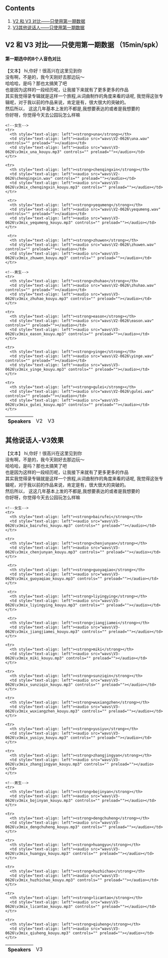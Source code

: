 
<html lang="en-US">
  <head>
    <meta charset="UTF-8">
    <meta name="viewport" content="width=device-width, initial-scale=1">
    <meta name="theme-color" content="#157878">
    <link rel="stylesheet" href="/assets/css/style.css?v=e27bf585b9c641a881074e09853cb11204774c97">
  </head>
  <body>


<h2>Contents</h2>
<ol>
  <li><a href="#samples-seen">V2 和 V3 对比——只使用第一期数据</a></li>
  <li><a href="#samples-seen">V3其他说话人——只使用第一期数据</a></li>

</ol>

<h2>V2 和 V3 对比——只使用第一期数据 （15min/spk）<a name="samples-seen"></a></h2>
<h4>第一期选中的8个人音色对比</h4>

【文本】
hi,你好！很高兴在这里见到你 <br />
没有啊，不是的，我今天刚好去那边玩～<br />
哈哈哈，是吗？那也太搞笑了吧<br />
也是因为这样的一段经历呢，让我接下来就有了更多更多的作品<br />
其实我觉得录专辑就是这样一个旅程,从词曲制作的角度来看的话呢, 我觉得这张专辑呢，对于我以前的作品来说，肯定是有，很大很大的突破的。<br />
然后所以， 这这几年基本上发的不都是,我想要表达的或者是我想要的<br />
你好呀，你觉得今天去公园玩怎么样嘛<br />
<table>
    <thead>
    <tr>
      <th style="text-align: left">Speakers</th>
      <td style="text-align: left">V2</td>
      <td style="text-align: left">V3</td>
    </tr>
    </thead>

    <!--女生-->
    <tr>
      <th style="text-align: left"><strong>una</strong></th>
      <td style="text-align: left"><audio src="wavs\V2-0626\una.wav" controls="" preload=""></audio></td>
      <td style="text-align: left"><audio src="wavs\V3-0626\v3mix_una_kouyu.mp3" controls="" preload=""></audio></td>
    </tr>

    <tr>
      <th style="text-align: left"><strong>chenqingxin</strong></th>
      <td style="text-align: left"><audio src="wavs\V2-0626\chenqingxin.wav" controls="" preload=""></audio></td>
      <td style="text-align: left"><audio src="wavs\V3-0626\v3mix_chenqingxin_kouyu.mp3" controls="" preload=""></audio></td>
    </tr>

     <tr>
      <th style="text-align: left"><strong>yequmeng</strong></th>
      <td style="text-align: left"><audio src="wavs\V2-0626\yequmeng.wav" controls="" preload=""></audio></td>
      <td style="text-align: left"><audio src="wavs\V3-0626\v3mix_yequmeng_kouyu.mp3" controls="" preload=""></audio></td>
    </tr>

     <tr>
      <th style="text-align: left"><strong>zhuwen</strong></th>
      <td style="text-align: left"><audio src="wavs\V2-0626\zhuwen.wav" controls="" preload=""></audio></td>
      <td style="text-align: left"><audio src="wavs\V3-0626\v3mix_zhuwen_kouyu.mp3" controls="" preload=""></audio></td>
    </tr>

    <!--男生-->
    <tr>
      <th style="text-align: left"><strong>zhuhao</strong></th>
      <td style="text-align: left"><audio src="wavs\V2-0626\zhuhao.wav" controls="" preload=""></audio></td>
      <td style="text-align: left"><audio src="wavs\V3-0626\v3mix_zhuhao_kouyu.mp3" controls="" preload=""></audio></td>
    </tr>

    <tr>
      <th style="text-align: left"><strong>eason</strong></th>
      <td style="text-align: left"><audio src="wavs\V2-0626\eason.wav" controls="" preload=""></audio></td>
      <td style="text-align: left"><audio src="wavs\V3-0626\v3mix_eason_kouyu.mp3" controls="" preload=""></audio></td>
    </tr>

    <tr>
      <th style="text-align: left"><strong>yinge</strong></th>
      <td style="text-align: left"><audio src="wavs\V2-0626\yinge.wav" controls="" preload=""></audio></td>
      <td style="text-align: left"><audio src="wavs\V3-0626\v3mix_yinge_kouyu.mp3" controls="" preload=""></audio></td>
    </tr>
    
    <tr>
      <th style="text-align: left"><strong>gulei</strong></th>
      <td style="text-align: left"><audio src="wavs\V2-0626\gulei.wav" controls="" preload=""></audio></td>
      <td style="text-align: left"><audio src="wavs\V3-0626\v3mix_gulei_kouyu.mp3" controls="" preload=""></audio></td>
    </tr>
    
  
</table>

<!--｜｜｜｜｜｜｜｜｜｜｜｜｜｜｜｜｜｜｜｜｜｜｜｜｜｜｜｜｜｜｜｜｜｜｜｜｜｜｜｜｜｜｜｜｜｜｜｜｜｜｜｜｜｜｜｜｜｜｜｜｜｜｜｜｜｜｜-->
<h2>其他说话人-V3效果<a name="V3-others"></a></h2>
【文本】
hi,你好！很高兴在这里见到你 <br />
没有啊，不是的，我今天刚好去那边玩～<br />
哈哈哈，是吗？那也太搞笑了吧<br />
也是因为这样的一段经历呢，让我接下来就有了更多更多的作品<br />
其实我觉得录专辑就是这样一个旅程,从词曲制作的角度来看的话呢, 我觉得这张专辑呢，对于我以前的作品来说，肯定是有，很大很大的突破的。<br />
然后所以， 这这几年基本上发的不都是,我想要表达的或者是我想要的<br />
你好呀，你觉得今天去公园玩怎么样嘛<br />
<table>
    <thead>
    <tr>
      <th style="text-align: left">Speakers</th>
      <td style="text-align: left">V3</td>
    </tr>
    </thead>

    <!--女生-->
    <tr>
      <th style="text-align: left"><strong>bairufei</strong></th>
      <td style="text-align: left"><audio src="wavs\V3-0626\v3mix_bairufei_kouyu.mp3" controls="" preload=""></audio></td>
    </tr>

    <tr>
      <th style="text-align: left"><strong>chenjunyan</strong></th>
      <td style="text-align: left"><audio src="wavs\V3-0626\v3mix_chenjunyan_kouyu.mp3" controls="" preload=""></audio></td>
    </tr>

     <tr>
      <th style="text-align: left"><strong>guoyaqiao</strong></th>
      <td style="text-align: left"><audio src="wavs\V3-0626\v3mix_guoyaqiao_kouyu.mp3" controls="" preload=""></audio></td>
    </tr>

     <tr>
      <th style="text-align: left"><strong>liyingying</strong></th>
      <td style="text-align: left"><audio src="wavs\V3-0626\v3mix_liyingying_kouyu.mp3" controls="" preload=""></audio></td>
    </tr>

     <tr>
      <th style="text-align: left"><strong>jiangjiamei</strong></th>
      <td style="text-align: left"><audio src="wavs\V3-0626\v3mix_jiangjiamei_kouyu.mp3" controls="" preload=""></audio></td>
    </tr>

    <tr>
      <th style="text-align: left"><strong>miki</strong></th>
      <td style="text-align: left"><audio src="wavs\V3-0626\v3mix_miki_kouyu.mp3" controls="" preload=""></audio></td>
    </tr>

    <tr>
      <th style="text-align: left"><strong>sunziqin</strong></th>
      <td style="text-align: left"><audio src="wavs\V3-0626\v3mix_sunziqin_kouyu.mp3" controls="" preload=""></audio></td>
    </tr>

    <tr>
      <th style="text-align: left"><strong>wuxiangzhen</strong></th>
      <td style="text-align: left"><audio src="wavs\V3-0626\v3mix_wuxiangzhen_kouyu.mp3" controls="" preload=""></audio></td>
    </tr>

    <tr>
      <th style="text-align: left"><strong>yusiyu</strong></th>
      <td style="text-align: left"><audio src="wavs\V3-0626\v3mix_yusiyu_kouyu.mp3" controls="" preload=""></audio></td>
    </tr>

    <tr>
      <th style="text-align: left"><strong>zhangjingyan</strong></th>
      <td style="text-align: left"><audio src="wavs\V3-0626\v3mix_zhangjingyan_kouyu.mp3" controls="" preload=""></audio></td>
    </tr>
    
    <!--男生-->
    <tr>
      <th style="text-align: left"><strong>bojinyan</strong></th>
      <td style="text-align: left"><audio src="wavs\V3-0626\v3mix_bojinyan_kouyu.mp3" controls="" preload=""></audio></td>
    </tr>

    <tr>
      <th style="text-align: left"><strong>dengchuheng</strong></th>
      <td style="text-align: left"><audio src="wavs\V3-0626\v3mix_dengchuheng_kouyu.mp3" controls="" preload=""></audio></td>
    </tr>

    <tr>
      <th style="text-align: left"><strong>huangyu</strong></th>
      <td style="text-align: left"><audio src="wavs\V3-0626\v3mix_huangyu_kouyu.mp3" controls="" preload=""></audio></td>
    </tr>
    
    <tr>
      <th style="text-align: left"><strong>huzhichao</strong></th>
      <td style="text-align: left"><audio src="wavs\V3-0626\v3mix_huzhichao_kouyu.mp3" controls="" preload=""></audio></td>
    </tr>

    <tr>
      <th style="text-align: left"><strong>licantao</strong></th>
      <td style="text-align: left"><audio src="wavs\V3-0626\v3mix_licantao_kouyu.mp3" controls="" preload=""></audio></td>
    </tr>

    <tr>
      <th style="text-align: left"><strong>qiuheng</strong></th>
      <td style="text-align: left"><audio src="wavs\V3-0626\v3mix_qiuheng_kouyu.mp3" controls="" preload=""></audio></td>
    </tr>
    
  
</table>
    
    

  </body>
</html>


